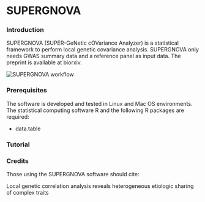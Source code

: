 # SUPERGNOVA

### Introduction

SUPERGNOVA (SUPER-GeNetic cOVariance Analyzer) is a statistical framework to perform local genetic covariance analysis. SUPERGNOVA only needs GWAS summary data and a reference panel as input data. The preprint is available at biorxiv.

![SUPERGNOVA workflow](https://github.com/qlu-lab/SUPERGNOVA/blob/master/Fig/Figure1.png)

### Prerequisites

The software is developed and tested in Linux and Mac OS environments. The statistical computing software R and the following R packages are required:

* data.table

### Tutorial

### Credits

Those using the SUPERGNOVA software should cite:

Local genetic correlation analysis reveals heterogeneous etiologic sharing of complex traits